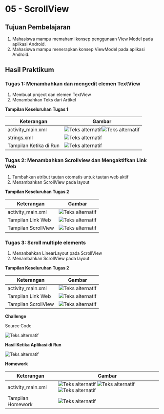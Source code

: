 # 05 - ScrollView

## Tujuan Pembelajaran

1. Mahasiswa mampu memahami konsep penggunaan View Model pada aplikasi Android.
2. Mahasiswa mampu menerapkan konsep ViewModel pada aplikasi Android.

## Hasil Praktikum

### Tugas 1: Menambahkan dan mengedit elemen TextView ###

1. Membuat project dan elemen TextView
2. Menambahkan Teks dari Artikel

**Tampilan Keseluruhan Tugas 1**

| Keterangan | Gambar |
|--|--|
| activity_main.xml                  | ![Teks alternatif](img/activity_main1.jpg)![Teks alternatif](img/activity_main2.jpg)|
|  strings.xml| ![Teks alternatif](img/string.jpg) |
| Tampilan Ketika di Run  | ![Teks alternatif](img/Tampilan_task1.jpg) |

### Tugas 2: Menambahkan Scrollview dan Mengaktifkan Link Web ###

1. Tambahkan atribut tautan otomatis untuk tautan web aktif
2. Menambahkan ScrollView pada layout

**Tampilan Keseluruhan Tugas 2**

| Keterangan | Gambar |
|--|--|
| activity_main.xml                  | ![Teks alternatif](img/task2.jpg) |
| Tampilan Link Web  | ![Teks alternatif](img/Tampilan_task2.1.jpg) |
| Tampilan ScrollView  | ![Teks alternatif](img/Tampilan_task2.jpg) |

### Tugas 3: Scroll multiple elements ###

1. Menanbahkan LinearLayout pada ScrollView
2. Menambahkan ScrollView pada layout

**Tampilan Keseluruhan Tugas 2**

| Keterangan | Gambar |
|--|--|
| activity_main.xml                  | ![Teks alternatif](img/task2.jpg) |
| Tampilan Link Web  | ![Teks alternatif](img/Tampilan_task2.1.jpg) |
| Tampilan ScrollView  | ![Teks alternatif](img/Tampilan_task2.jpg) |

**Challenge**

Source Code

![Teks alternatif](img/challenge.jpg)

**Hasil Ketika Aplikasi di Run**

![Teks alternatif](img/Tampilan_challenge.jpg)

**Homework**

| Keterangan | Gambar |
|--|--|
| activity_main.xml  | ![Teks alternatif](img/activity_main_homework1.jpg) ![Teks alternatif](img/activity_main_homework2.jpg)![Teks alternatif](img/activity_main_homework3.jpg)|
| Tampilan Homework  | ![Teks alternatif](img/homework.jpg) |

